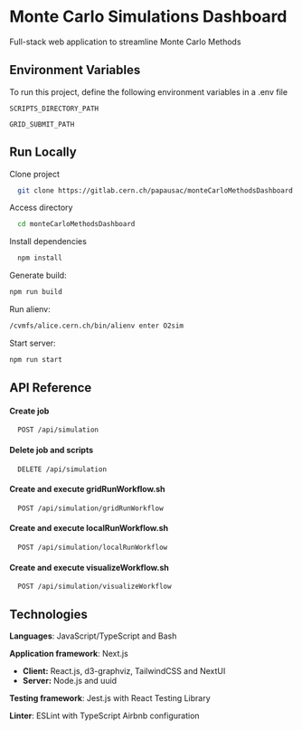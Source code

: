 
# Monte Carlo Simulations Dashboard

Full-stack web application to streamline Monte Carlo Methods

## Environment Variables

To run this project, define the following environment variables in a .env file

`SCRIPTS_DIRECTORY_PATH`

`GRID_SUBMIT_PATH`

## Run Locally

Clone project

```bash
  git clone https://gitlab.cern.ch/papausac/monteCarloMethodsDashboard
```

Access directory

```bash
  cd monteCarloMethodsDashboard
```

Install dependencies

```bash
  npm install
```

Generate build:

```bash
npm run build
```

Run alienv:

```bash
/cvmfs/alice.cern.ch/bin/alienv enter O2sim
```

Start server:

```bash
npm run start
```

## API Reference

#### Create job

```http
  POST /api/simulation
```

#### Delete job and scripts

```http
  DELETE /api/simulation
```

#### Create and execute gridRunWorkflow.sh

```http
  POST /api/simulation/gridRunWorkflow
```

#### Create and execute localRunWorkflow.sh

```http
  POST /api/simulation/localRunWorkflow
```

#### Create and execute visualizeWorkflow.sh

```http
  POST /api/simulation/visualizeWorkflow
```


## Technologies

**Languages**: JavaScript/TypeScript and Bash

**Application framework**: Next.js
* **Client:** React.js, d3-graphviz, TailwindCSS and NextUI
* **Server:** Node.js and uuid

**Testing framework**: Jest.js with React Testing Library

**Linter**: ESLint with TypeScript Airbnb configuration